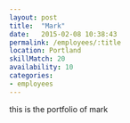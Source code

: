 ```yaml
---
layout: post
title:  "Mark"
date:   2015-02-08 10:38:43
permalink: /employees/:title
location: Portland
skillMatch: 20
availability: 10
categories: 
- employees
---
```


this is the portfolio of mark